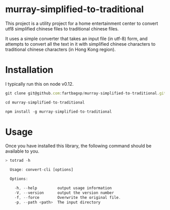 # murray-simplified-to-traditional
This project is a utility project for a home entertainment center to convert utf8 simplified chinese files to traditional chinese files.

It uses a simple converter that takes an input file (in utf-8) form, and attempts to convert all the text in it with simplified chinese characters to traditional chinese characters (in Hong Kong region).

# Installation

I typically run this on node v0.12.

``` javascript
git clone git@github.com:fartbagxp/murray-simplified-to-traditional.git

cd murray-simplified-to-traditional

npm install -g murray-simplified-to-traditional
```

# Usage
Once you have installed this library, the following command should be available to you.

``` javascript
> totrad -h

  Usage: convert-cli [options]

  Options:

    -h, --help         output usage information
    -V, --version      output the version number
    -f, --force        Overwrite the original file.
    -p, --path <path>  The input directory
```
